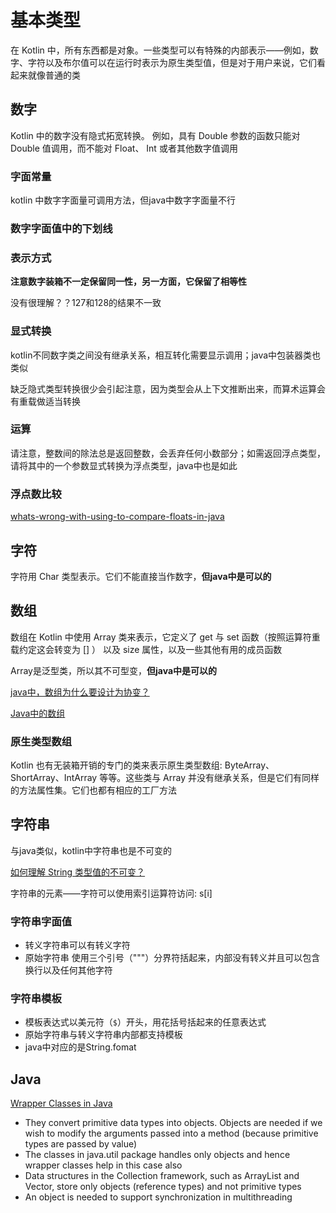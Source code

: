 # 基本类型

在 Kotlin 中，所有东西都是对象。一些类型可以有特殊的内部表示——例如，数字、字符以及布尔值可以在运行时表示为原生类型值，但是对于用户来说，它们看起来就像普通的类

## 数字

Kotlin 中的数字没有隐式拓宽转换。 例如，具有 Double 参数的函数只能对 Double 值调用，而不能对 Float、 Int 或者其他数字值调用

### 字面常量

kotlin 中数字字面量可调用方法，但java中数字字面量不行

### 数字字面值中的下划线

### 表示方式

**注意数字装箱不一定保留同一性，另一方面，它保留了相等性**

没有很理解？？127和128的结果不一致

### 显式转换

kotlin不同数字类之间没有继承关系，相互转化需要显示调用；java中包装器类也类似

缺乏隐式类型转换很少会引起注意，因为类型会从上下⽂推断出来，⽽算术运算会有重载做适当转换

### 运算

请注意，整数间的除法总是返回整数，会丢弃任何小数部分；如需返回浮点类型，请将其中的一个参数显式转换为浮点类型，java中也是如此

### 浮点数比较

[whats-wrong-with-using-to-compare-floats-in-java](https://stackoverflow.com/questions/1088216/whats-wrong-with-using-to-compare-floats-in-java)

## 字符

字符⽤ Char 类型表⽰。它们不能直接当作数字，**但java中是可以的**

## 数组

数组在 Kotlin 中使⽤ Array 类来表⽰，它定义了 get 与 set 函数（按照运算符重载约定这会转变为 [] ）
以及 size 属性，以及⼀些其他有⽤的成员函数

Array是泛型类，所以其不可型变，**但java中是可以的**

[java中，数组为什么要设计为协变？](https://www.zhihu.com/question/21394322)

[Java中的数组](https://zhuanlan.zhihu.com/p/27584309)

### 原生类型数组

Kotlin 也有无装箱开销的专门的类来表示原生类型数组: ByteArray、 ShortArray、IntArray 等等。这些类与 Array 并没有继承关系，但是它们有同样的方法属性集。它们也都有相应的工厂方法

## 字符串

与java类似，kotlin中字符串也是不可变的

[如何理解 String 类型值的不可变？](https://www.zhihu.com/question/20618891)

字符串的元素——字符可以使⽤索引运算符访问: s[i]

### 字符串字面值

+ 转义字符串可以有转义字符
+ 原始字符串 使用三个引号（"""）分界符括起来，内部没有转义并且可以包含换行以及任何其他字符

### 字符串模板

+ 模板表达式以美元符（`$`）开头，用花括号括起来的任意表达式
+ 原始字符串与转义字符串内部都支持模板
+ java中对应的是String.fomat

## Java

[Wrapper Classes in Java](https://www.geeksforgeeks.org/wrapper-classes-java/)

+ They convert primitive data types into objects. Objects are needed if we wish to modify the arguments passed into a method (because primitive types are passed by value)
+ The classes in java.util package handles only objects and hence wrapper classes help in this case also
+ Data structures in the Collection framework, such as ArrayList and Vector, store only objects (reference types) and not primitive types
+ An object is needed to support synchronization in multithreading